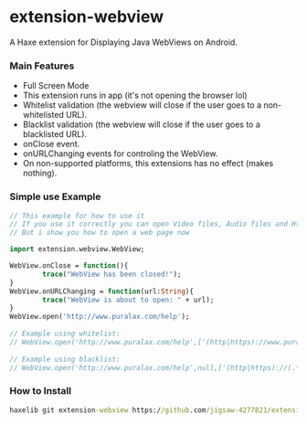 # extension-webview

A Haxe extension for Displaying Java WebViews on Android.

### Main Features

* Full Screen Mode
* This extension runs in app (it's not opening the browser lol)
* Whitelist validation (the webview will close if the user goes to a non-whitelisted URL).
* Blacklist validation (the webview will close if the user goes to a blacklisted URL).
* onClose event.
* onURLChanging events for controling the WebView.
* On non-supported platforms, this extensions has no effect (makes nothing).

### Simple use Example

```haxe
// This example for how to use it
// If you use it correctly you can open Video files, Audio files and Html files
// But i show you how to open a web page now

import extension.webview.WebView;

WebView.onClose = function(){
        trace("WebView has been closed!");
}
WebView.onURLChanging = function(url:String){
        trace("WebView is about to open: " + url);
}
WebView.open('http://www.puralax.com/help');
		
// Example using whitelist:
// WebView.open('http://www.puralax.com/help',['(http|https)://www.puralax.com/help(.*)','http://www.sempaigames.com/(.*)']);
		
// Example using blacklist:
// WebView.open('http://www.puralax.com/help',null,['(http|https)://(.*)facebook.com(.*)']);

```

### How to Install

```cmd
haxelib git extension-webview https://github.com/jigsaw-4277821/extension-webview.git
```

